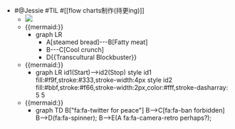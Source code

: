 - #@Jessie #TIL #[[flow charts制作(持更ing)]]
    - ![](https://club.q24.io/content/images/2020/10/Untitled.png)
    - {{mermaid:}}
        - graph LR
            - A[steamed bread]---B[Fatty meat]
            - B---C[Cool crunch]
            - D{{Transcultural Blockbuster}}
    - {{mermaid:}}
        - graph LR
    id1(Start)-->id2(Stop)
    style id1 fill:#f9f,stroke:#333,stroke-width:4px
    style id2 fill:#bbf,stroke:#f66,stroke-width:2px,color:#fff,stroke-dasharray: 5 5
    - {{mermaid:}}
        - graph TD
    B["fa:fa-twitter for peace"]
    B-->C[fa:fa-ban forbidden]
    B-->D(fa:fa-spinner);
    B-->E(A fa:fa-camera-retro perhaps?);
